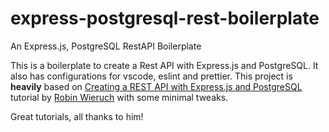 # express-postgresql-rest-boilerplate
An Express.js, PostgreSQL RestAPI Boilerplate

This is a boilerplate to create a Rest API with Express.js and PostgreSQL. It also has configurations for vscode, eslint and prettier.
This project is **heavily** based on [Creating a REST API with Express.js and PostgreSQL](https://www.robinwieruch.de/postgresql-express-node-rest-api/) tutorial by [Robin Wieruch](https://www.robinwieruch.de/) with some minimal tweaks.

Great tutorials, all thanks to him!

